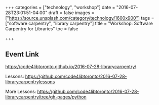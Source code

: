 +++
categories = ["technology", "workshop"]
date = "2016-07-28T23:01:51-04:00"
draft = false
images = ["https://source.unsplash.com/category/technology/1600x900"]
tags = ["software carpentry", "library carpentry"]
title = "Workshop: Software Carpentry for Libraries"
toc = false

+++

## Event Link

https://code4libtoronto.github.io/2016-07-28-librarycarpentry/

Lessons: https://github.com/code4libtoronto/2016-07-28-librarycarpentrylessons

More Lessons: https://github.com/code4libtoronto/2016-07-28-librarycarpentry/tree/gh-pages/python
